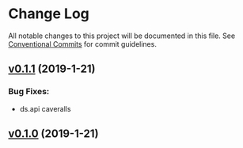 # Change Log

All notable changes to this project will be documented in this file.
See [Conventional Commits](Https://conventionalcommits.org) for commit guidelines.

<!-- changelog -->

## [v0.1.1](https://github.com/edenlabllc/ds.api/compare/0.1.0...v0.1.1) (2019-1-21)




### Bug Fixes:

* ds.api caveralls

## [v0.1.0](https://github.com/edenlabllc/ds.api/compare/v0.1.0...v0.1.0) (2019-1-21)



